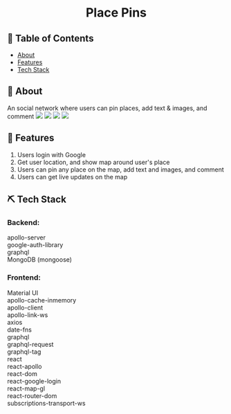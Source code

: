 <!--
<p align="center">
  <a href="" rel="noopener">
 <img width=200px height=200px src="https://i.imgur.com/6wj0hh6.jpg" alt="Project logo"></a>
</p>
-->

<h1 align="center">Place Pins</h1>

<!--
<div align="center">
  [![Status](https://img.shields.io/badge/status-active-success.svg)]()
  [![GitHub Issues](https://img.shields.io/github/issues/kylelobo/The-Documentation-Compendium.svg)](https://github.com/roaminggypsy/Moments/issues)
  [![GitHub Pull Requests](https://img.shields.io/github/issues-pr/kylelobo/The-Documentation-Compendium.svg)](https://github.com/roaminggypsy/Moments/pulls)
  [![License](https://img.shields.io/badge/license-MIT-blue.svg)](/LICENSE)
</div>
-->

## 📝 Table of Contents

- [About](#about)
- [Features](#features)
- [Tech Stack](#techstack)
<!-- - [Contributing](../CONTRIBUTING.md)
 [Authors](#authors)
- [Acknowledgments](#acknowledgement) -->

## 🧐 About <a name = "about"></a>

An social network where users can pin places, add text & images, and comment
<img src='https://res.cloudinary.com/lipadupa/image/upload/v1610937485/Teampaper_Snap_2021-01-17_18-35-52_pcaztd.png'>
<img src='https://res.cloudinary.com/lipadupa/image/upload/v1610937485/Google_Chrome_2021-01-17_18-36-41_gqwa9z.png'>
<img src='https://res.cloudinary.com/lipadupa/image/upload/v1610937486/Google_Chrome_2021-01-17_18-37-07_umbfip.png'>
<img src='https://res.cloudinary.com/lipadupa/image/upload/v1610937486/Google_Chrome_2021-01-17_18-37-47_dgcewi.png'>

<!--
## 🔧 Running the tests <a name = "tests"></a>
Explain how to run the automated tests for this system.
-->

<!--
## Break down into end to end tests
Explain what these tests test and why
-->

<!--
```
Give an example
```

### And coding style tests
Explain what these tests test and why


```
Give an example
```
-->

## 🎈 Features <a name="usage"></a>

1. Users login with Google
2. Get user location, and show map around user's place
3. Users can pin any place on the map, add text and images, and comment
4. Users can get live updates on the map

<!--
## 🚀 Deployment <a name = "deployment"></a>
Add additional notes about how to deploy this on a live system.
-->

## ⛏️ Tech Stack <a name = "techstack"></a>

### Backend:

apollo-server  
google-auth-library  
graphql  
MongoDB (mongoose)

### Frontend:

Material UI  
apollo-cache-inmemory  
apollo-client  
apollo-link-ws  
axios  
date-fns  
graphql  
graphql-request  
graphql-tag  
react  
react-apollo  
react-dom  
react-google-login  
react-map-gl  
react-router-dom  
subscriptions-transport-ws

<!--
## TODO <a name ="todo"></a>

- [ ] Deploy on Kubernetes
- [ ] Like posts
- [ ] comments under posts -->

<!--
## ✍️ Authors <a name = "authors"></a>
- [@kylelobo](https://github.com/kylelobo) - Idea & Initial work

See also the list of [contributors](https://github.com/kylelobo/The-Documentation-Compendium/contributors) who participated in this project.

## 🎉 Acknowledgements <a name = "acknowledgement"></a>
- Hat tip to anyone whose code was used
- Inspiration
- References
-->
